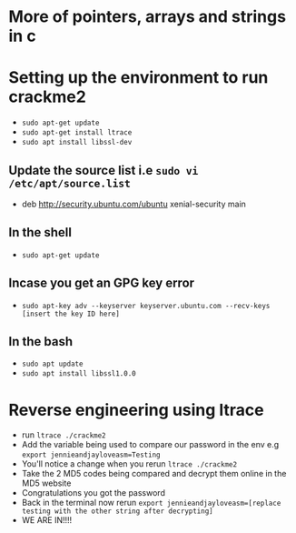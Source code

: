 # More of pointers, arrays and strings in c

# Setting up the environment to run crackme2
- `sudo apt-get update`
- `sudo apt-get install ltrace`
- `sudo apt install libssl-dev`
## Update the source list i.e `sudo vi /etc/apt/source.list`
- deb http://security.ubuntu.com/ubuntu xenial-security main
## In the shell
- `sudo apt-get update`
## Incase you get an GPG key error
- `sudo apt-key adv --keyserver keyserver.ubuntu.com --recv-keys [insert the key ID here]`
## In the bash
- `sudo apt update`
- `sudo apt install libssl1.0.0`

# Reverse engineering using ltrace
- run `ltrace ./crackme2`
- Add the variable being used to compare our password in the env e.g `export jennieandjayloveasm=Testing`
- You'll notice a change when you rerun `ltrace ./crackme2`
- Take the 2 MD5 codes being compared and decrypt them online in the MD5 website
- Congratulations you got the password
- Back in the terminal now rerun `export jennieandjayloveasm=[replace testing with the other string after decrypting]`
- WE ARE IN!!!!
